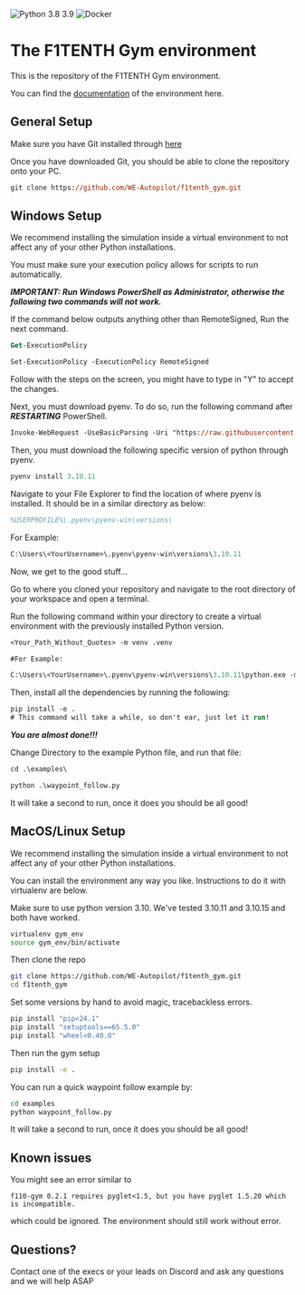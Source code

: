 ![Python 3.8 3.9](https://github.com/f1tenth/f1tenth_gym/actions/workflows/ci.yml/badge.svg)
![Docker](https://github.com/f1tenth/f1tenth_gym/actions/workflows/docker.yml/badge.svg)
# The F1TENTH Gym environment

This is the repository of the F1TENTH Gym environment.

You can find the [documentation](https://f1tenth-gym.readthedocs.io/en/latest/) of the environment here.

## General Setup
Make sure you have Git installed through [here](https://git-scm.com/downloads)

Once you have downloaded Git, you should be able to clone the repository onto your PC.
```ps
git clone https://github.com/WE-Autopilot/f1tenth_gym.git
```

## Windows Setup
We recommend installing the simulation inside a virtual environment to not affect any of your other Python installations.

You must make sure your execution policy allows for scripts to run automatically.

***IMPORTANT: Run Windows PowerShell as Administrator, otherwise the following two commands will not work.***

If the command below outputs anything other than RemoteSigned, Run the next command.
```ps
Get-ExecutionPolicy                                                                        
```
```ps
Set-ExecutionPolicy -ExecutionPolicy RemoteSigned
```
Follow with the steps on the screen, you might have to type in "Y" to accept the changes.

Next, you must download pyenv. To do so, run the following command after ***RESTARTING*** PowerShell.
```ps
Invoke-WebRequest -UseBasicParsing -Uri "https://raw.githubusercontent.com/pyenv-win/pyenv-win/master/pyenv-win/install-pyenv-win.ps1" -OutFile "./install-pyenv-win.ps1"; &"./install-pyenv-win.ps1"
```

Then, you must download the following specific version of python through pyenv.
```ps
pyenv install 3.10.11
```

Navigate to your File Explorer to find the location of where pyenv is installed. It should be in a similar directory as below:
```ps
%USERPROFILE%\.pyenv\pyenv-win\versions\
```

For Example:
```ps
C:\Users\<YourUsername>\.pyenv\pyenv-win\versions\3.10.11
```

Now, we get to the good stuff...

Go to where you cloned your repository and navigate to the root directory of your workspace and open a terminal.

Run the following command within your directory to create a virtual environment with the previously installed Python version.

```ps
<Your_Path_Without_Quotes> -m venv .venv

#For Example:

C:\Users\<YourUsername>\.pyenv\pyenv-win\versions\3.10.11\python.exe -m venv .venv
```

Then, install all the dependencies by running the following:

```ps
pip install -e .
# This command will take a while, so don't ear, just let it run!
```

***You are almost done!!!***

Change Directory to the example Python file, and run that file:
```ps
cd .\examples\
```

```ps
python .\waypoint_follow.py
```

It will take a second to run, once it does you should be all good!

## MacOS/Linux Setup
We recommend installing the simulation inside a virtual environment to not affect any of your other Python installations.  

You can install the environment any way you like. Instructions to do it with virtualenv are below.

Make sure to use python version 3.10. We've tested 3.10.11 and 3.10.15 and both have worked.

```bash
virtualenv gym_env
source gym_env/bin/activate
```

Then clone the repo
```bash
git clone https://github.com/WE-Autopilot/f1tenth_gym.git
cd f1tenth_gym
```

Set some versions by hand to avoid magic, tracebackless errors.
```bash
pip install "pip<24.1"
pip install "setuptools==65.5.0"
pip install "wheel<0.40.0"
```

Then run the gym setup
```bash
pip install -e .
```

You can run a quick waypoint follow example by:
```bash
cd examples
python waypoint_follow.py
```

It will take a second to run, once it does you should be all good!

## Known issues
You might see an error similar to
```
f110-gym 0.2.1 requires pyglet<1.5, but you have pyglet 1.5.20 which is incompatible.
```
which could be ignored. The environment should still work without error.

## Questions?

Contact one of the execs or your leads on Discord and ask any questions and we will help ASAP
